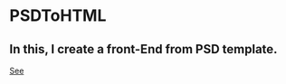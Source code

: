 # PSDToHTML

## In this, I create a front-End from PSD template.

[See](https://psdtohtmlbydeepak.netlify.app/)
